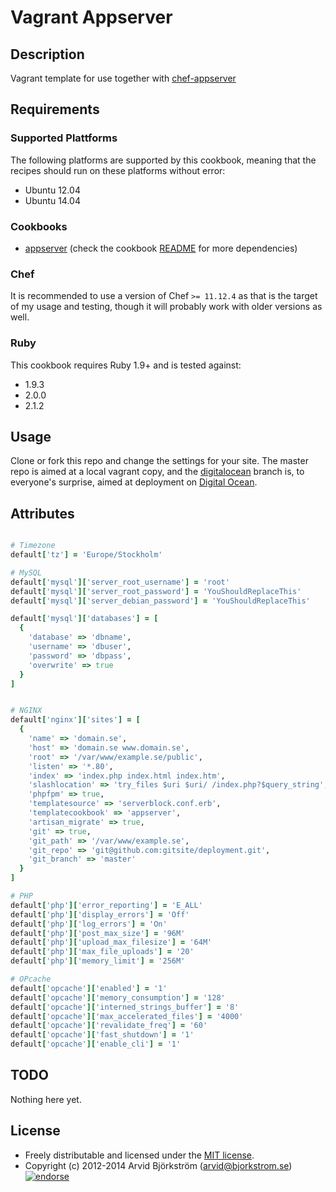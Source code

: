 # Vagrant Appserver

## Description

Vagrant template for use together with [chef-appserver](http://github.com/arvidbjorkstrom/chef-appserver)


## Requirements

### Supported Plattforms

The following platforms are supported by this cookbook, meaning that the
recipes should run on these platforms without error:

* Ubuntu 12.04
* Ubuntu 14.04

### Cookbooks

* [appserver](http://github.com/arvidbjorkstrom/chef-appserver) (check the cookbook [README](https://github.com/arvidbjorkstrom/chef-appserver/blob/master/README.md) for more dependencies)

### Chef

It is recommended to use a version of Chef `>= 11.12.4` as that is the target of my usage and testing, though it will probably work with older versions as well.

### Ruby

This cookbook requires Ruby 1.9+ and is tested against:

* 1.9.3
* 2.0.0
* 2.1.2


## Usage

Clone or fork this repo and change the settings for your site. The master repo is aimed at a local vagrant copy, and the [digitalocean]() branch is, to everyone's surprise, aimed at deployment on [Digital Ocean](http://www.digitalocean.com/).


## Attributes

```ruby

# Timezone
default['tz'] = 'Europe/Stockholm'

# MySQL
default['mysql']['server_root_username'] = 'root'
default['mysql']['server_root_password'] = 'YouShouldReplaceThis'
default['mysql']['server_debian_password'] = 'YouShouldReplaceThis'

default['mysql']['databases'] = [
  {
    'database' => 'dbname',
    'username' => 'dbuser',
    'password' => 'dbpass',
    'overwrite' => true
  }
]


# NGINX
default['nginx']['sites'] = [
  {
    'name' => 'domain.se',
    'host' => 'domain.se www.domain.se',
    'root' => '/var/www/example.se/public',
    'listen' => '*.80',
    'index' => 'index.php index.html index.htm',
    'slashlocation' => 'try_files $uri $uri/ /index.php?$query_string',
    'phpfpm' => true,
    'templatesource' => 'serverblock.conf.erb',
    'templatecookbook' => 'appserver',
    'artisan_migrate' => true,
    'git' => true,
    'git_path' => '/var/www/example.se',
    'git_repo' => 'git@github.com:gitsite/deployment.git',
    'git_branch' => 'master'
  }
]

# PHP
default['php']['error_reporting'] = 'E_ALL'
default['php']['display_errors'] = 'Off'
default['php']['log_errors'] = 'On'
default['php']['post_max_size'] = '96M'
default['php']['upload_max_filesize'] = '64M'
default['php']['max_file_uploads'] = '20'
default['php']['memory_limit'] = '256M'

# OPcache
default['opcache']['enabled'] = '1'
default['opcache']['memory_consumption'] = '128'
default['opcache']['interned_strings_buffer'] = '8'
default['opcache']['max_accelerated_files'] = '4000'
default['opcache']['revalidate_freq'] = '60'
default['opcache']['fast_shutdown'] = '1'
default['opcache']['enable_cli'] = '1'
```

## TODO

Nothing here yet.


## License

* Freely distributable and licensed under the [MIT license](http://arvid.mit-license.org/).
* Copyright (c) 2012-2014 Arvid Björkström (arvid@bjorkstrom.se) [![endorse](https://api.coderwall.com/arvidbjorkstrom/endorsecount.png)](https://coderwall.com/arvidbjorkstrom)
